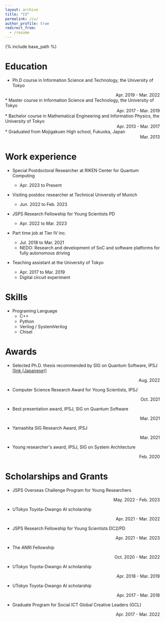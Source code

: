 ```yaml
---
layout: archive
title: "CV"
permalink: /cv/
author_profile: true
redirect_from:
  - /resume
---
```


{% include base_path %}

Education
======
* Ph.D course in Information Science and Technology, the University of Tokyo
 <div style="text-align: right;">Apr. 2019 - Mar. 2022</div>
* Master course in Information Science and Technology, the University of Tokyo
 <div style="text-align: right;">Apr. 2017 - Mar. 2019</div>
* Bachelor course in Mathematical Engineering and Information Physics, the University of Tokyo
<div style="text-align: right;">Apr. 2013 - Mar. 2017</div>
* Graduated from Mojigakuen High school, Fukuoka, Japan
<div style="text-align: right;"> Mar. 2013</div>

Work experience
======
* Special Postdoctoral Researcher at RIKEN Center for Quantum Computing
  * Apr. 2023 to Present

* Visiting postdoc researcher at Technical University of Munich
  * Jun. 2022 to Feb. 2023

* JSPS Research Fellowship for Young Scientists PD
	* Apr. 2022 to Mar. 2023

* Part time job at Tier IV inc.
  * Jul. 2018 to Mar. 2021
  * NEDO: Research and development of SoC and software platforms for fully autonomous driving

* Teaching assistant at the University of Tokyo
  * Apr. 2017 to Mar. 2019
  * Digital circuit experiment


Skills
======
* Programing Language
  * C++
  * Python
  * Verilog / SystemVerilog
  * Chisel

<!--
Publications
======

See
  <ul>{% for post in site.publications %}
    {% include archive-single-cv.html %}
  {% endfor %}</ul>
-->

Awards
======
* Selected Ph.D. thesis recommended by SIG on Quantum Software, IPSJ [[link (Japanese)]](https://note.com/ipsj/n/n958c8664093f)
<div style="text-align: right;"> Aug. 2022</div>

* Computer Science Research Award for Young Scientists, IPSJ
<div style="text-align: right;"> Oct. 2021</div>

* Best presentation award, IPSJ, SIG on Quantum Software
<div style="text-align: right;"> Mar. 2021</div>

* Yamashita SIG Research Award, IPSJ
<div style="text-align: right;"> Mar. 2021</div>

* Young researcher's award, IPSJ, SIG on System Architecture
<div style="text-align: right;"> Feb. 2020</div>

Scholarships and Grants
======
* JSPS Overseas Challenge Program for Young Researchers
<div style="text-align: right;">May. 2022 - Feb. 2023</div>

* UTokyo Toyota-Dwango AI scholarship
<div style="text-align: right;">Apr. 2021 - Mar. 2022</div>

* JSPS Research Fellowship for Young Scientists DC2/PD
<div style="text-align: right;">Apr. 2021 - Mar. 2023</div>

* The ANRI Fellowship
<div style="text-align: right;">Oct. 2020 - Mar. 2022 </div>

* UTokyo Toyota-Dwango AI scholarship
<div style="text-align: right;">Apr. 2018 - Mar. 2019</div>

* UTokyo Toyota-Dwango AI scholarship
<div style="text-align: right;">Apr. 2017 - Mar. 2018</div>

* Graduate Program for Social ICT Global Creative Leaders (GCL)
 <div style="text-align: right;">Apr. 2017 - Mar. 2022</div>

